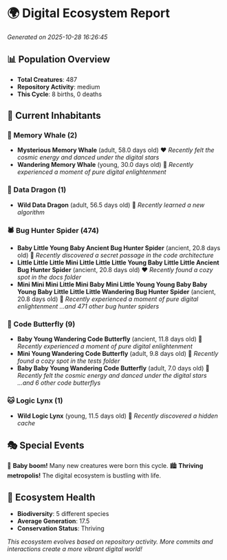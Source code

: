 # 🌍 Digital Ecosystem Report
*Generated on 2025-10-28 16:26:45*

## 📊 Population Overview
- **Total Creatures**: 487
- **Repository Activity**: medium
- **This Cycle**: 8 births, 0 deaths

## 👥 Current Inhabitants

### 🐋 Memory Whale (2)
- **Mysterious Memory Whale** (adult, 58.0 days old) ❤️
  *Recently felt the cosmic energy and danced under the digital stars*
- **Wandering Memory Whale** (young, 30.0 days old) 💛
  *Recently experienced a moment of pure digital enlightenment*

### 🐉 Data Dragon (1)
- **Wild Data Dragon** (adult, 56.5 days old) 💛
  *Recently learned a new algorithm*

### 🕷️ Bug Hunter Spider (474)
- **Baby Little Young Baby Ancient Bug Hunter Spider** (ancient, 20.8 days old) 💛
  *Recently discovered a secret passage in the code architecture*
- **Little Little Little Mini Little Little Little Young Baby Little Little Ancient Bug Hunter Spider** (ancient, 20.8 days old) ❤️
  *Recently found a cozy spot in the docs folder*
- **Mini Mini Mini Little Mini Baby Mini Little Young Young Baby Baby Young Baby Little Little Little Wandering Bug Hunter Spider** (ancient, 20.8 days old) 💛
  *Recently experienced a moment of pure digital enlightenment*
  *...and 471 other bug hunter spiders*

### 🦋 Code Butterfly (9)
- **Baby Young Wandering Code Butterfly** (ancient, 11.8 days old) 💛
  *Recently experienced a moment of pure digital enlightenment*
- **Mini Young Wandering Code Butterfly** (adult, 9.8 days old) 💛
  *Recently found a cozy spot in the tests folder*
- **Baby Baby Young Wandering Code Butterfly** (adult, 7.0 days old) 💚
  *Recently felt the cosmic energy and danced under the digital stars*
  *...and 6 other code butterflys*

### 🐱 Logic Lynx (1)
- **Wild Logic Lynx** (young, 11.5 days old) 💚
  *Recently discovered a hidden cache*

## 🎭 Special Events

🎉 **Baby boom!** Many new creatures were born this cycle.
🏙️ **Thriving metropolis!** The digital ecosystem is bustling with life.

## 🔬 Ecosystem Health
- **Biodiversity**: 5 different species
- **Average Generation**: 17.5
- **Conservation Status**: Thriving

*This ecosystem evolves based on repository activity. More commits and interactions create a more vibrant digital world!*